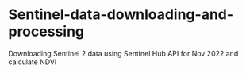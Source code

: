 # Sentinel-data-downloading-and-processing
Downloading Sentinel 2 data using Sentinel Hub API for Nov 2022 and calculate NDVI 
